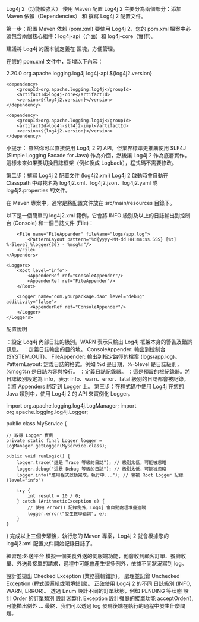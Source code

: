 Log4j 2（功能較強大）
使用 Maven 配置 Log4j 2 主要分為兩個部分：添加 Maven 依賴（Dependencies） 和 撰寫 Log4j 2 配置文件。

第一步：配置 Maven 依賴 (pom.xml)
要使用 Log4j 2，您的 pom.xml 檔案中必須包含兩個核心組件：log4j-api（介面）和 log4j-core（實作）。

建議將 Log4j 的版本號定義在 <properties> 區塊，方便管理。

在您的 pom.xml 文件中，新增以下內容：

<properties>
    <log4j2.version>2.20.0</log4j2.version> 
</properties>

<dependencies>
    <dependency>
        <groupId>org.apache.logging.log4j</groupId>
        <artifactId>log4j-api</artifactId>
        <version>${log4j2.version}</version>
    </dependency>

    <dependency>
        <groupId>org.apache.logging.log4j</groupId>
        <artifactId>log4j-core</artifactId>
        <version>${log4j2.version}</version>
    </dependency>

    <dependency>
        <groupId>org.apache.logging.log4j</groupId>
        <artifactId>log4j-slf4j2-impl</artifactId>
        <version>${log4j2.version}</version>
    </dependency>
</dependencies>
小提示： 雖然你可以直接使用 Log4j 2 的 API，但業界標準更推薦使用 SLF4J (Simple Logging Facade for Java) 作為介面，然後讓 Log4j 2 作為底層實作。這樣未來如果要切換日誌框架（例如換成 Logback），程式碼不需要修改。

第二步：撰寫 Log4j 2 配置文件 (log4j2.xml)
Log4j 2 啟動時會自動在 Classpath 中尋找名為 log4j2.xml、log4j2.json、log4j2.yaml 或 log4j2.properties 的文件。

在 Maven 專案中，通常是將配置文件放在 src/main/resources 目錄下。

以下是一個簡單的 log4j2.xml 範例，它會將 INFO 級別及以上的日誌輸出到控制台 (Console) 和一個日誌文件 (File)：

<?xml version="1.0" encoding="UTF-8"?>
<Configuration status="WARN">
    <Appenders>
        <Console name="ConsoleAppender" target="SYSTEM_OUT">
            <PatternLayout pattern="%d{HH:mm:ss.SSS} [%t] %-5level %logger{36} - %msg%n"/>
        </Console>

        <File name="FileAppender" fileName="logs/app.log">
            <PatternLayout pattern="%d{yyyy-MM-dd HH:mm:ss.SSS} [%t] %-5level %logger{36} - %msg%n"/>
        </File>
    </Appenders>
    
    <Loggers>
        <Root level="info">
            <AppenderRef ref="ConsoleAppender"/>
            <AppenderRef ref="FileAppender"/>
        </Root>
        
        <Logger name="com.yourpackage.dao" level="debug" additivity="false">
             <AppenderRef ref="ConsoleAppender"/>
        </Logger>
    </Loggers>
</Configuration>
配置說明

<Configuration status="WARN">：設定 Log4j 內部日誌的級別。WARN 表示只輸出 Log4j 框架本身的警告及錯誤訊息。
<Appenders>：定義日誌輸出的目的地。
ConsoleAppender: 輸出到控制台 (SYSTEM_OUT)。
FileAppender: 輸出到指定路徑的檔案 (logs/app.log)。
PatternLayout: 定義日誌的格式。例如 %d 是日期，%-5level 是日誌級別，%msg%n 是日誌內容與換行。
<Loggers>：定義日誌記錄器。
<Root level="info">：這是預設的根紀錄器。將日誌級別設定為 info，表示 info、warn、error、fatal 級別的日誌都會被記錄。
<AppenderRef ref="...">：將 Appenders 綁定到 Logger 上。
第三步：在程式碼中使用 Log4j
在您的 Java 類別中，使用 Log4j 2 的 API 來實例化 Logger。

import org.apache.logging.log4j.LogManager;
import org.apache.logging.log4j.Logger;

public class MyService {

    // 取得 Logger 實例
    private static final Logger logger = LogManager.getLogger(MyService.class);

    public void runLogic() {
        logger.trace("這是 Trace 等級的日誌"); // 級別太低，可能被忽略
        logger.debug("這是 Debug 等級的日誌"); // 級別太低，可能被忽略
        logger.info("應用程式啟動完成，執行中..."); // 會被 Root Logger 記錄 (level="info")
        
        try {
            int result = 10 / 0;
        } catch (ArithmeticException e) {
            // 使用 error() 記錄例外，Log4j 會自動處理堆疊追蹤
            logger.error("發生數學錯誤", e); 
        }
    }
}
完成以上三個步驟後，執行您的 Maven 專案，Log4j 2 就會根據您的 log4j2.xml 配置文件開始記錄日誌了。

練習題:外送平台
模擬一個美食外送的伺服端功能，他會收到顧客訂單、餐廳收單、外送員接單的請求，過程中可能會產生很多例外，依據不同狀況寫到 log。

設計並拋出 Checked Exception (業務邏輯錯誤)。
處理並記錄 Unchecked Exception (程式碼邏輯或環境錯誤)。
正確使用 Log4j 2 的不同 日誌級別 (INFO, WARN, ERROR)。
透過 Enum 設計不同的訂單狀態，例如 PENDING 等狀態
設計 Order 的訂單類別
設計客製化 Exception
設計餐廳的接單功能 acceptOrder(), 可能拋出例外
...
最終，我們可以透過 log 發現後端在執行的過程中發生什麼問題。